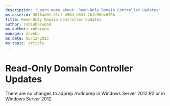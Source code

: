 ```yaml
---
description: "Learn more about: Read-Only Domain Controller Updates"
ms.assetid: 38f6adb1-dfcf-456d-b631-2b1e96dc670b
title: Read-Only Domain Controller Updates
author: robinharwood
ms.author: roharwoo
manager: daveba
ms.date: 05/12/2025
ms.topic: article
---
```


# Read-Only Domain Controller Updates

There are no changes to adprep /rodcprep in Windows Server 2012 R2 or in Windows Server 2012.
